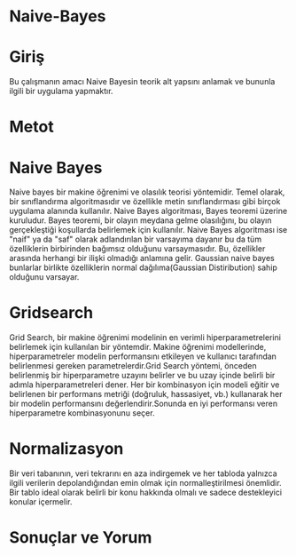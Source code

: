 # Naive-Bayes
# Giriş

Bu çalışmanın amacı Naive Bayesin teorik alt yapsını anlamak ve bununla ilgili bir uygulama yapmaktır.
# Metot
# Naive Bayes
Naive bayes bir makine öğrenimi ve olasılık teorisi yöntemidir. Temel olarak, bir sınıflandırma algoritmasıdır ve özellikle metin sınıflandırması gibi birçok uygulama alanında kullanılır.
Naive Bayes algoritması, Bayes teoremi üzerine kuruludur. Bayes teoremi, bir olayın meydana gelme olasılığını, bu olayın gerçekleştiği koşullarda belirlemek için kullanılır. Naive Bayes algoritması ise "naif" ya da "saf" olarak adlandırılan bir varsayıma dayanır bu da tüm özelliklerin birbirinden bağımsız olduğunu varsaymasıdır. Bu, özellikler arasında herhangi bir ilişki olmadığı anlamına gelir.
Gaussian naive bayes bunlarlar birlikte özelliklerin normal dağılıma(Gaussian Distiribution) sahip olduğunu varsayar.
# Gridsearch
Grid Search, bir makine öğrenimi modelinin en verimli hiperparametrelerini belirlemek için kullanılan bir yöntemdir. Makine öğrenimi modellerinde, hiperparametreler modelin performansını etkileyen ve kullanıcı tarafından belirlenmesi gereken parametrelerdir.Grid Search yöntemi, önceden belirlenmiş bir hiperparametre uzayını belirler ve bu uzay içinde belirli bir adımla hiperparametreleri dener. Her bir kombinasyon için modeli eğitir ve belirlenen bir performans metriği (doğruluk, hassasiyet, vb.) kullanarak her bir modelin performansını değerlendirir.Sonunda en iyi performansı veren hiperparametre kombinasyonunu seçer.
# Normalizasyon
Bir veri tabanının, veri tekrarını en aza indirgemek ve her tabloda yalnızca ilgili verilerin depolandığından emin olmak için normalleştirilmesi önemlidir. Bir tablo ideal olarak belirli bir konu hakkında olmalı ve sadece destekleyici konular içermelir.
# Sonuçlar ve Yorum
